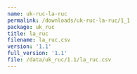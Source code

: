 ```yaml
---
name: uk-ruc-la-ruc
permalink: /downloads/uk-ruc-la-ruc/1_1
package: uk_ruc
title: la_ruc
filename: la_ruc.csv
version: '1.1'
full_version: '1.1'
file: /data/uk_ruc/1.1/la_ruc.csv
---
```

